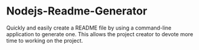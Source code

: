 # Nodejs-Readme-Generator
Quickly and easily create a README file by using a command-line application to generate one. This allows the project creator to devote more time to working on the project.

